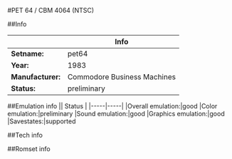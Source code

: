 #PET 64 / CBM 4064 (NTSC)

##Info

||Info|
|-----|-----|
|**Setname:**|pet64
|**Year:**|1983
|**Manufacturer:**|Commodore Business Machines
|**Status:**|preliminary

##Emulation info
|| Status |
|-----|-----|
|Overall emulation:|good
|Color emulation:|preliminary
|Sound emulation:|good
|Graphics emulation:|good
|Savestates:|supported

##Tech info

##Romset info

<!--- START OF EDITED COMMENT DO NOT TOUCH TEXT ABOVE-->
